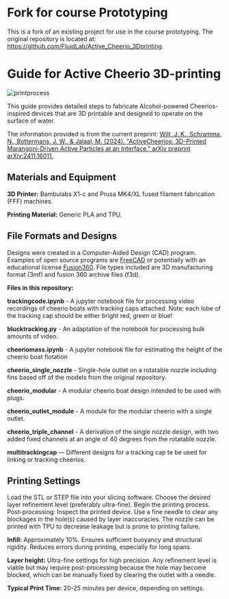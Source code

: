 # Fork for course Prototyping
This is a fork of an existing project for use in the course prototyping. The original repository is located at: https://github.com/FluidLab/Active_Cheerio_3Dprinting. 

# Guide for Active Cheerio 3D-printing
![printprocess](https://github.com/user-attachments/assets/07f0eeb4-acfe-40e5-a2db-4edd8781d27b)

This guide provides detailed steps to fabricate Alcohol-powered Cheerios-inspired devices that are 3D printable and designed to operate on the surface of water.

The information provided is from the current preprint: [Wilt, J. K., Schramma, N., Bottermans, J. W., & Jalaal, M. (2024). "ActiveCheerios: 3D-Printed Marangoni-Driven Active Particles at an Interface." arXiv preprint arXiv:2411.16011.](https://arxiv.org/pdf/2411.16011)

## Materials and Equipment ##

**3D Printer:** Bambulabs X1-c and Prusa MK4/XL fused filament fabrication (FFF) machines. 

**Printing Material:** Generic PLA and TPU.

## File Formats and Designs ##

Designs were created in a Computer-Aided Design (CAD) program. Examples of open source programs are [FreeCAD](https://www.freecad.org/) or potentially with an educational license [Fusion360](https://www.autodesk.com/campaigns/education/fusion-360-education?mktvar002=4246565|SEM|11094403127|142663428892|kwd-377987916670&ef_id=CjwKCAiA6t-6BhA3EiwAltRFGPIyp9j75XEVfvkBnsBDCAecH_xo9sXrgq0ZP6SiswMxOjQ8qb3auRoC53MQAvD_BwE:G:s&s_kwcid=AL!11172!3!602367525071!p!!g!!fusion360%20education!11094403127!142663428892&mkwid=s|pcrid|602367525071|pkw|fusion360%20education|pmt|p|pdv|c|slid||pgrid|142663428892|ptaid|kwd-377987916670|pid|&utm_medium=cpc&utm_source=google&utm_campaign=&utm_term=fusion360%20education&utm_content=s|pcrid|602367525071|pkw|fusion360%20education|pmt|p|pdv|c|slid||pgrid|142663428892|ptaid|kwd-377987916670|&gad_source=1&gclid=CjwKCAiA6t-6BhA3EiwAltRFGPIyp9j75XEVfvkBnsBDCAecH_xo9sXrgq0ZP6SiswMxOjQ8qb3auRoC53MQAvD_BwE). File types included are 3D manufacturing format (3mf) and fusion 360 archive files (f3d). 

**Files in this repository:**

**trackingcode.ipynb** - A jupyter notebook file for processing video recordings of cheerio boats with tracking caps attached. Note: each lobe of the tracking cap should be either bright red, green or blue!

**blucktracking.py** - An adaptation of the notebook for processing bulk amounts of video.

**cheeriomass.ipynb** - A jupyter notebook file for estimating the height of the cheerio boat flotation 

**cheerio_single_nozzle** - Single-hole outlet on a rotatable nozzle including fins based off of the models from the original repository.

**cheerio_modular** - A modular cheerio boat design intended to be used with plugs. 

**cheerio_outlet_module** - A module for the modular cheerio with a single outlet.

**cheerio_triple_channel** - A derivation of the single nozzle design, with two added fixed channels at an angle of 40 degrees from the rotatable nozzle.

**multitrackingcap** — Different designs for a tracking cap te be used for linking or tracking cheerios.

## Printing Settings ##

Load the STL or STEP file into your slicing software. Choose the desired layer refinement level (preferably ultra-fine). Begin the printing process. Post-processing: Inspect the printed device. Use a fine needle to clear any blockages in the hole(s) caused by layer inaccuracies.
The nozzle can be printed with TPU to decrease leakage but is prone to printing failure.

**Infill:** Approximately 10%. Ensures sufficient buoyancy and structural rigidity. Reduces errors during printing, especially for long spans. 

**Layer height:** Ultra-fine settings for high precision. Any refinement level is viable but may require post-processing because the hole may become blocked, which can be manually fixed by clearing the outlet with a needle. 

**Typical Print Time:** 20-25 minutes per device, depending on settings.
